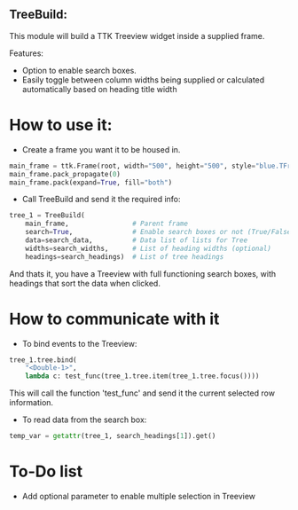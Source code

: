 ## TreeBuild:
This module will build a TTK Treeview widget inside a supplied frame.

Features:
- Option to enable search boxes.
- Easily toggle between column widths being supplied or calculated automatically based on heading title width

# How to use it:
- Create a frame you want it to be housed in.
```python
main_frame = ttk.Frame(root, width="500", height="500", style="blue.TFrame")
main_frame.pack_propagate(0)
main_frame.pack(expand=True, fill="both")
```

- Call TreeBuild and send it the required info: 
```python
tree_1 = TreeBuild(
    main_frame,                # Parent frame
    search=True,               # Enable search boxes or not (True/False)
    data=search_data,          # Data list of lists for Tree
    widths=search_widths,      # List of heading widths (optional)
    headings=search_headings)  # List of tree headings
```
And thats it, you have a Treeview with full functioning search boxes, with headings that sort the data when clicked.

# How to communicate with it
- To bind events to the Treeview:
```python
tree_1.tree.bind(
    "<Double-1>",
    lambda c: test_func(tree_1.tree.item(tree_1.tree.focus())))
```
This will call the function 'test_func' and send it the current selected row information.

- To read data from the search box:
```python
temp_var = getattr(tree_1, search_headings[1]).get()
```

# To-Do list
- Add optional parameter to enable multiple selection in Treeview
